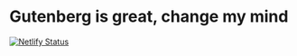 # Gutenberg is great, change my mind

[![Netlify Status](https://api.netlify.com/api/v1/badges/db53f79e-6c18-4927-823e-255462028fa8/deploy-status)](https://app.netlify.com/sites/vp-wcath22/deploys)

